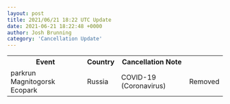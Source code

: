 ```yaml
---
layout: post
title: 2021/06/21 18:22 UTC Update
date: 2021-06-21 18:22:48 +0000
author: Josh Brunning
category: 'Cancellation Update'
---
```


<div class='hscrollable'>
<table style='width: 100%'>
    <tr>
        <th>Event</th>
        <th>Country</th>
        <th>Cancellation Note</th>
        <th></th>
    </tr>
    <tr>
        <td>parkrun Magnitogorsk Ecopark</td>
        <td>Russia</td>
        <td>COVID-19 (Coronavirus)</td>
        <td>Removed</td>
    </tr>
</table>
</div>

